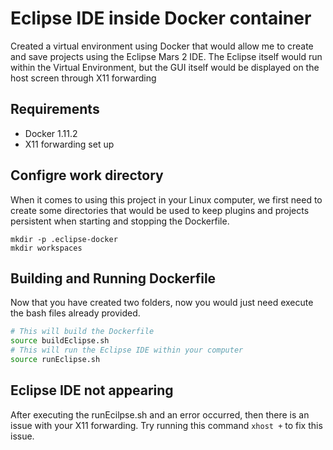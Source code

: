 # Eclipse IDE inside Docker container
Created a virtual environment using Docker that would allow me to create and save projects using the Eclipse Mars 2 IDE. The Eclipse itself would run within the Virtual Environment, but the GUI itself would be displayed on the host screen through X11 forwarding
## Requirements
- Docker 1.11.2
- X11 forwarding set up

## Configre work directory
When it comes to using this project in your Linux computer, we first need to create some directories that would be used to keep plugins and projects persistent when starting and stopping the Dockerfile. 
```
mkdir -p .eclipse-docker
mkdir workspaces
```
## Building and Running Dockerfile
Now that you have created two folders, now you would just need execute the bash files already provided. 
```sh 
# This will build the Dockerfile
source buildEclipse.sh 
# This will run the Eclipse IDE within your computer
source runEclipse.sh
```

## Eclipse IDE not appearing
After executing the runEcilpse.sh and an error occurred, then there is an issue with your X11 forwarding. Try running this command ```xhost +``` to fix this issue. 
